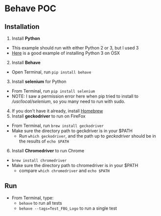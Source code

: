 # Behave POC

## Installation

1. Install **Python**
  * This example should run with either Python 2 or 3, but I used 3
  * [Here](http://docs.python-guide.org/en/latest/starting/install3/osx/) is a good example of installing Python 3 on OSX
2. Install **Behave**
  * Open Terminal, run `pip install behave`
3. Install **selenium** for Python
  * From Terminal, run `pip install selenium`
  * NOTE: I saw a permission error here when pip tried to install to _/usr/local/selenium_, so you many need to run with sudo.
4. If you don't have it already, install [Homebrew](https://brew.sh/)
5. Install **geckodriver** to run on FireFox
  * From Terminal, run `brew install geckodriver`
  * Make sure the directory path to geckdriver is in your $PATH
    * Run `which geckodriver`, and the path up to _geckodriver_ should be in the results of `echo $PATH`
6. Install **Chromedriver** to run Chrome
  * `brew install chromedriver`
  * Make sure the directory path to chromedriver is in your $PATH
    * compare `which chromedriver` and  `echo $PATH`

## Run
* From Terminal, type:
  * `behave` to run all tests
  * `behave --tags=Test_FBG_Logo` to run a single test
